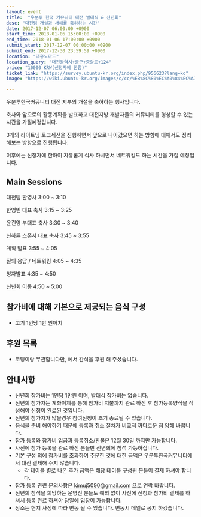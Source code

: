 ```yaml
---
layout: event
title:  "우분투 한국 커뮤니티 대전 발대식 & 신년회"
desc: "대전팀 개설과 새해를 축하하는 시간"
date: 2017-12-07 06:00:00 +0900
start_time: 2018-01-06 15:00:00 +0900
end_time: 2018-01-06 17:00:00 +0900
submit_start: 2017-12-07 00:00:00 +0900
submit_end: 2017-12-30 23:59:59 +0900
location: "대흥노마드"
location_query: "대전광역시+중구+중앙로+124"
price: "10000 KRW(신청자에 한함)"
ticket_link: "https://survey.ubuntu-kr.org/index.php/956623?lang=ko"
image: "https://wiki.ubuntu-kr.org/images/c/cc/%EB%8C%80%EC%A0%84%EC%A7%80%EC%97%AD%EC%9A%B0%EB%B6%84%ED%88%AC%EB%AA%A8%EC%9E%84%EB%A1%9C%EA%B3%A0.png"

---
```


우분투한국커뮤니티 대전 지부의 개설을 축하하는 행사입니다.

축사와 앞으로의 활동계획을 발표하고 대전지방 개발자들의 커뮤니티를 형성할 수 있는 시간을 가질예정입니다.

3개의 라이트닝 토크세션을 진행하면서 앞으로 나아갔으면 하는 방향에 대해서도 정리해보는 방향으로 진행됩니다.

이후에는 신청자에 한하여 자유롭게 식사 하시면서 네트워킹도 하는 시간을 가질 예정입니다.


## Main Sessions
대전팀 환영사				3:00 ~ 3:10

한영빈 대표 축사			3:15 ~ 3:25 

윤건영 부대표 축사			3:30 ~ 3:40 

신하륜 스폰서 대표 축사		3:45 ~ 3:55

계획 발표					3:55 ~ 4:05

질의 응답 / 네트워킹		4:05 ~ 4:35

청자발표					4:35 ~ 4:50

신년회 이동					4:50 ~ 5:00


## 참가비에 대해 기본으로 제공되는 음식 구성
- 고기 1인당 1만 원어치

## 후원 목록
- 코딩이랑 무관합니다만, 에서 간식을 후원 해 주셨습니다.

## 안내사항
- 신년회 참가비는 1인당 1만원 이며, 발대식 참가비는 없습니다.
- 신년회 참가자는 계좌이체를 통해 참가비 지불까지 완료 하신 후 참가등록양식을 작성해야 신청이 완료된 것입니다.
- 신년회 참가자가 많을경우 참여신청이 조기 종료될 수 있습니다.
- 음식을 준비 해야하기 때문에 등록과 취소 절차가 비교적 까다로운 점 양해 바랍니다.
- 참가 등록와 참가비 입금과 등록취소/환불은 12월 30일 까지만 가능합니다.
- 사전에 참가 등록을 완료 하신 분들만 신년회에 참석 가능하십니다.
- 기본 구성 외에 참가비를 초과하여 주문한 것에 대한 금액은 우분투한국커뮤니티에서 대신 결제해 주지 않습니다.
  - 각 테이블 별로 나온 추가 금액은 해당 테이블 구성원 분들이 결제 하셔야 합니다.
- 참가 등록 관련 문의사항은 kimuj5090@gmail.com 으로 연락 바랍니다.
- 신년회 참석을 희망하는 운영진 분들도 예외 없이 사전에 신청과 참가비 결제를 하셔서 등록 완료 하셔야 당일에 입장이 가능합니다.
- 장소는 현지 사정에 따라 변동 될 수 있습니다. 변동시 메일로 공지 하겠습니다.
